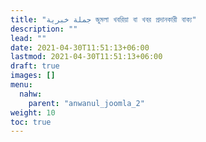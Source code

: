 ```yaml
---
title: "جملة خبرية জুমলা খবরিয়া বা খবর প্রদানকারী বাক্য"
description: ""
lead: ""
date: 2021-04-30T11:51:13+06:00
lastmod: 2021-04-30T11:51:13+06:00
draft: true
images: []
menu: 
  nahw:
    parent: "anwanul_joomla_2"
weight: 10
toc: true
---
```



